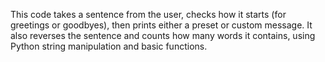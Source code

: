 This code takes a sentence from the user, checks how it starts (for greetings or goodbyes), then prints either a preset or custom message. It also reverses the sentence and counts how many words it contains, using Python string manipulation and basic functions.
